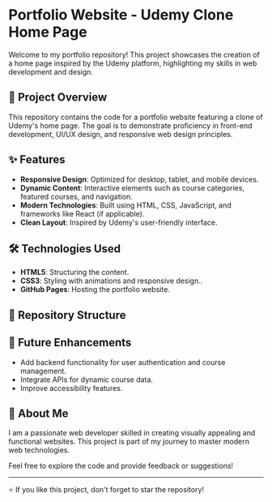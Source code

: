 # Portfolio Website - Udemy Clone Home Page

Welcome to my portfolio repository! This project showcases the creation of a home page inspired by the Udemy platform, highlighting my skills in web development and design.

## 🌟 Project Overview
This repository contains the code for a portfolio website featuring a clone of Udemy's home page. The goal is to demonstrate proficiency in front-end development, UI/UX design, and responsive web design principles.

## ✨ Features
- **Responsive Design**: Optimized for desktop, tablet, and mobile devices.
- **Dynamic Content**: Interactive elements such as course categories, featured courses, and navigation.
- **Modern Technologies**: Built using HTML, CSS, JavaScript, and frameworks like React (if applicable).
- **Clean Layout**: Inspired by Udemy's user-friendly interface.

## 🛠️ Technologies Used
- **HTML5**: Structuring the content.
- **CSS3**: Styling with animations and responsive design..
- **GitHub Pages**: Hosting the portfolio website.

## 📂 Repository Structure


## 🎯 Future Enhancements
- Add backend functionality for user authentication and course management.
- Integrate APIs for dynamic course data.
- Improve accessibility features.


## 👤 About Me
I am a passionate web developer skilled in creating visually appealing and functional websites. This project is part of my journey to master modern web technologies.

Feel free to explore the code and provide feedback or suggestions!

---
⭐ If you like this project, don't forget to star the repository!
